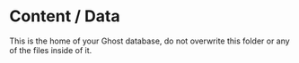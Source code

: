 # Content / Data

This is the home of your Ghost database, do not overwrite this folder or any of the files inside of it.
